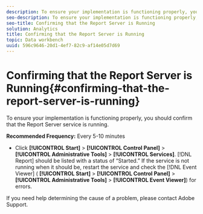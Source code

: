 ```yaml
---
description: To ensure your implementation is functioning properly, you should confirm that the Report Server service is running.
seo-description: To ensure your implementation is functioning properly, you should confirm that the Report Server service is running.
seo-title: Confirming that the Report Server is Running
solution: Analytics
title: Confirming that the Report Server is Running
topic: Data workbench
uuid: 596c9646-20d1-4ef7-82c9-af14e05d7d69
---
```


# Confirming that the Report Server is Running{#confirming-that-the-report-server-is-running}

To ensure your implementation is functioning properly, you should confirm that the Report Server service is running.

 **Recommended Frequency:** Every 5-10 minutes

* Click **[!UICONTROL Start]** > **[!UICONTROL Control Panel]** > **[!UICONTROL Administrative Tools]** > **[!UICONTROL Services]**. [!DNL Report] should be listed with a status of “Started.” If the service is not running when it should be, restart the service and check the [!DNL Event Viewer] ( **[!UICONTROL Start]** > **[!UICONTROL Control Panel]** > **[!UICONTROL Administrative Tools]** > **[!UICONTROL Event Viewer]**) for errors.

If you need help determining the cause of a problem, please contact Adobe Support. 
